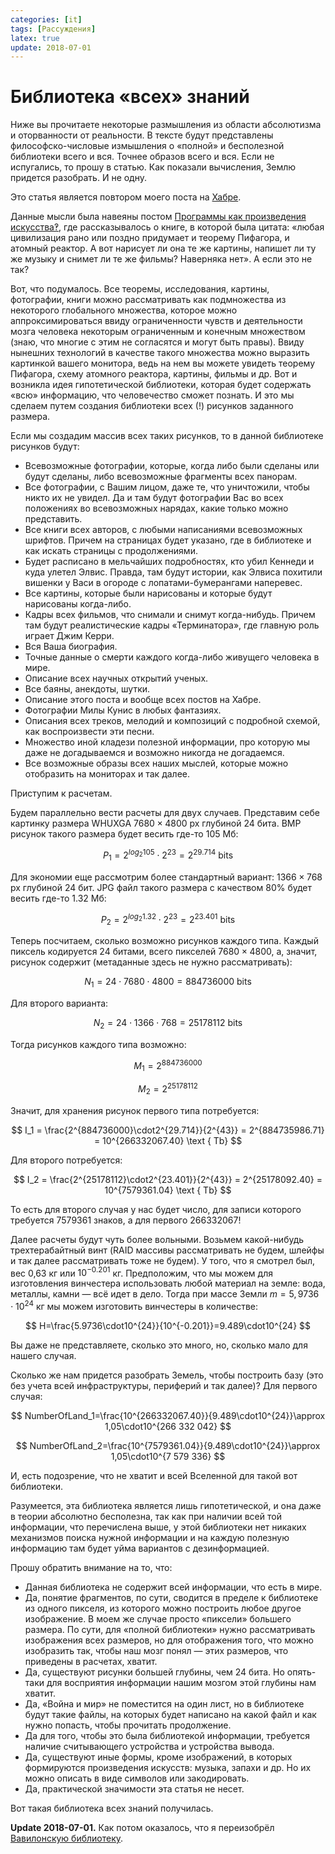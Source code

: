 ```yaml
---
categories: [it]
tags: [Рассуждения]
latex: true
update: 2018-07-01
---
```


# Библиотека «всех» знаний

Ниже вы прочитаете некоторые размышления из области абсолютизма и оторванности от реальности. В тексте будут представлены философско-числовые измышления о «полной» и бесполезной библиотеки всего и вся. Точнее образов всего и вся. Если не испугались, то прошу в статью. Как показали вычисления, Землю придется разобрать. И не одну.

Это статья является повтором моего поста на [Хабре](https://habr.com/post/156129/).

Данные мысли была навеяны постом [Программы как произведения искусства‽](https://habr.com/company/infopulse/blog/155923/), где рассказывалось о книге, в которой была цитата: «любая цивилизация рано или поздно придумает и теорему Пифагора, и атомный реактор. А вот нарисует ли она те же картины, напишет ли ту же музыку и снимет ли те же фильмы? Наверняка нет». А если это не так?

Вот, что подумалось. Все теоремы, исследования, картины, фотографии, книги можно рассматривать как подмножества из некоторого глобального множества, которое можно аппроксимироваться ввиду ограниченности чувств и деятельности мозга человека некоторым ограниченным и конечным множеством (знаю, что многие с этим не согласятся и могут быть правы). Ввиду нынешних технологий в качестве такого множества можно выразить картинкой вашего монитора, ведь на нем вы можете увидеть теорему Пифагора, схему атомного реактора, картины, фильмы и др. Вот и возникла идея гипотетической библиотеки, которая будет содержать «всю» информацию, что человечество сможет познать. И это мы сделаем путем создания библиотеки всех (!) рисунков заданного размера.

Если мы создадим массив всех таких рисунков, то в данной библиотеке рисунков будут:

- Всевозможные фотографии, которые, когда либо были сделаны или будут сделаны, либо всевозможные фрагменты всех панорам.
- Все фотографии, с Вашим лицом, даже те, что уничтожили, чтобы никто их не увидел. Да и там будут фотографии Вас во всех положениях во всевозможных нарядах, какие только можно представить.
- Все книги всех авторов, с любыми написаниями всевозможных шрифтов. Причем на страницах будет указано, где в библиотеке и как искать страницы с продолжениями.
- Будет расписано в мельчайших подробностях, кто убил Кеннеди и куда улетел Элвис. Правда, там будут истории, как Элвиса похитили вишенки у Васи в огороде с лопатами-бумерангами наперевес.
- Все картины, которые были нарисованы и которые будут нарисованы когда-либо.
- Кадры всех фильмов, что снимали и снимут когда-нибудь. Причем там будут реалистические кадры «Терминатора», где главную роль играет Джим Керри.
- Вся Ваша биография.
- Точные данные о смерти каждого когда-либо живущего человека в мире.
- Описание всех научных открытий ученых.
- Все баяны, анекдоты, шутки.
- Описание этого поста и вообще всех постов на Хабре.
- Фотографии Милы Кунис в любых фантазиях.
- Описания всех треков, мелодий и композиций с подробной схемой, как воспроизвести эти песни.
- Множество иной кладези полезной информации, про которую мы даже не догадываемся и возможно никогда не догадаемся.
- Все возможные образы всех наших мыслей, которые можно отобразить на мониторах и так далее.

Приступим к расчетам.

Будем параллельно вести расчеты для двух случаев. Представим себе картинку размера WHUXGA $7680\times4800$ px глубиной $24$ бита. BMP рисунок такого размера будет весить где-то $105$ Мб:

$$
P_1 = 2^{log_2 105}\cdot 2^{23} = 2^{29.714} \text { bits}
$$

Для экономии еще рассмотрим более стандартный вариант: $1366\times768$ px глубиной $24$ бит. JPG файл такого размера с качеством 80% будет весить где-то $1.32$ Мб:

$$
P_2 = 2^{log_2 1.32}\cdot 2^{23} = 2^{23.401} \text { bits}
$$

Теперь посчитаем, сколько возможно рисунков каждого типа. Каждый пиксель кодируется $24$ битами, всего пикселей $7680\times4800$, а, значит, рисунок содержит (метаданные здесь не нужно рассматривать):

$$
N_1 = 24\cdot7680\cdot4800=884 736 000 \text { bits}
$$

Для второго варианта:

$$
N_2 = 24\cdot1366\cdot768=25 178 112 \text { bits}
$$

Тогда рисунков каждого типа возможно:

$$
M_1 = 2^{884736000}
$$

$$
M_2 = 2^{25178112}
$$

Значит, для хранения рисунок первого типа потребуется:

$$
I_1 = \frac{2^{884736000}\cdot2^{29.714}}{2^{43}} = 2^{884735986.71} = 10^{266332067.40} \text { Tb}
$$

Для второго потребуется:

$$
I_2 = \frac{2^{25178112}\cdot2^{23.401}}{2^{43}} = 2^{25178092.40} = 10^{7579361.04} \text { Tb}
$$

То есть для второго случая у нас будет число, для записи которого требуется $7 579 361$ знаков, а для первого $266 332 067$!

Далее расчеты будут чуть более вольными. Возьмем какой-нибудь трехтерабайтный винт (RAID массивы рассматривать не будем, шлейфы и так далее рассматривать тоже не будем). У того, что я смотрел был, вес 0,63 кг или $10^{-0.201}$ кг. Предположим, что мы можем для изготовления винчестера использовать любой материал на земле: вода, металлы, камни — всё идет в дело. Тогда при массе Земли $m=5,9736\cdot10^{24}$ кг мы можем изготовить винчестеры в количестве:

$$
H=\frac{5.9736\cdot10^{24}}{10^{-0.201}}=9.489\cdot10^{24}
$$

Вы даже не представляете, сколько это много, но, сколько мало для нашего случая.

Сколько же нам придется разобрать Земель, чтобы построить базу (это без учета всей инфраструктуры, периферий и так далее)? Для первого случая:

$$
NumberOfLand_1=\frac{10^{266332067.40}}{9.489\cdot10^{24}}\approx 1,05\cdot10^{266 332 042}
$$

$$
NumberOfLand_2=\frac{10^{7579361.04}}{9.489\cdot10^{24}}\approx 1,05\cdot10^{7 579 336}
$$

И, есть подозрение, что не хватит и всей Вселенной для такой вот библиотеки.

Разумеется, эта библиотека является лишь гипотетической, и она даже в теории абсолютно бесполезна, так как при наличии всей той информации, что перечислена выше, у этой библиотеки нет никаких механизмов поиска нужной информации и на каждую полезную информацию там будет уйма вариантов с дезинформацией.

Прошу обратить внимание на то, что:

- Данная библиотека не содержит всей информации, что есть в мире.
- Да, понятие фрагментов, по сути, сводится в пределе к библиотеке из одного пикселя, из которого можно построить любое другое изображение. В моем же случае просто «пиксели» большего размера. По сути, для «полной библиотеки» нужно рассматривать изображения всех размеров, но для отображения того, что можно изобразить так, чтобы наш мозг понял — этих размеров, что приведены в расчетах, хватит.
- Да, существуют рисунки большей глубины, чем 24 бита. Но опять-таки для восприятия информации нашим мозгом этой глубины нам хватит.
- Да, «Война и мир» не поместится на один лист, но в библиотеке будут такие файлы, на которых будет написано на какой файл и как нужно попасть, чтобы прочитать продолжение.
- Да для того, чтобы это была библиотекой информации, требуется наличие считывающего устройства и устройства вывода.
- Да, существуют иные формы, кроме изображений, в которых формируются произведения искусств: музыка, запахи и др. Но их можно описать в виде символов или закодировать.
- Да, практической значимости эта статья не несет.

Вот такая библиотека всех знаний получилась.

**Update 2018-07-01.** Как потом оказалось, что я переизобрёл [Вавилонскую библиотеку](https://ru.wikipedia.org/wiki/Вавилонская_библиотека).
